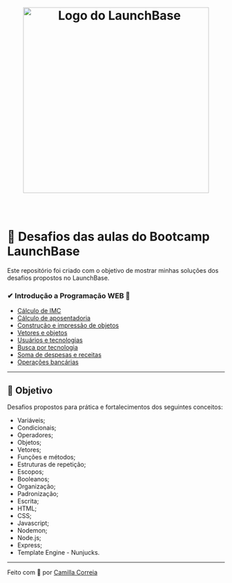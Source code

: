 <h1 align="center">
  <img src="https://camo.githubusercontent.com/268b1344409fac98c4eeda520482b6910c4ddcba/68747470733a2f2f73746f726167652e676f6f676c65617069732e636f6d2f676f6c64656e2d77696e642f626f6f7463616d702d6c61756e6368626173652f6c6f676f2e706e67" width="430px" alt="Logo do LaunchBase">
<p></p>
</h1>

<p>
  &nbsp;
</p>

# :rocket: Desafios das aulas do Bootcamp LaunchBase 

Este repositório foi criado com o objetivo de mostrar minhas soluções dos desafios propostos no LaunchBase.


###  ✔ Introdução a Programação WEB 🚀

- [Cálculo de IMC](https://github.com/camillacorreia/launchbase-bootcamp-desafios)
- [Cálculo de aposentadoria](https://github.com/camillacorreia/launchbase-bootcamp-desafioss)
- [Construção e impressão de objetos](https://github.com/camillacorreia/launchbase-bootcamp-desafios)
- [Vetores e objetos](https://github.com/camillacorreia/launchbase-bootcamp-desafios)
- [Usuários e tecnologias](https://github.com/camillacorreia/launchbase-bootcamp-desafios)
- [Busca por tecnologia](https://github.com/camillacorreia/launchbase-bootcamp-desafios)
- [Soma de despesas e receitas](https://github.com/camillacorreia/launchbase-bootcamp-desafios)
- [Operações bancárias](https://github.com/camillacorreia/launchbase-bootcamp-desafios)

---

## 📌 Objetivo

Desafios propostos para prática e fortalecimentos dos seguintes conceitos:

- Variáveis;
- Condicionais;
- Operadores;
- Objetos;
- Vetores;
- Funções e métodos;
- Estruturas de repetição;
- Escopos;
- Booleanos;
- Organização;
- Padronização;
- Escrita;
- HTML;
- CSS;
- Javascript;
- Nodemon;
- Node.js;
- Express;
- Template Engine - Nunjucks.

---

Feito com 💜 por [Camilla Correia](https://www.linkedin.com/in/camilla-correia-3203a3139/)